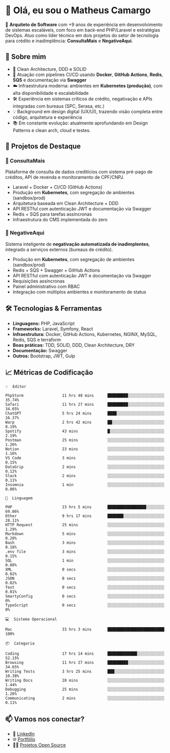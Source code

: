 # 👋 Olá, eu sou o Matheus Camargo

🎯 **Arquiteto de Software** com +9 anos de experiência em desenvolvimento de sistemas escaláveis, com foco em back-end PHP/Laravel e estratégias DevOps. Atuo como líder técnico em dois projetos do setor de tecnologia para crédito e inadimplência: **ConsultaMais** e **NegativeAqui**.

## 🧠 Sobre mim

- 🚀 Clean Architecture, DDD e SOLID
- 🔁 Atuação com pipelines CI/CD usando **Docker**, **GitHub Actions**, **Redis**, **SQS** e documentação via **Swagger**
- ☁️ Infraestrutura moderna: ambientes em **Kubernetes (produção)**, com alta disponibilidade e escalabilidade
- 🛠️ Experiência em sistemas críticos de crédito, negativação e APIs integradas com bureaus (SPC, Serasa, etc.)
- 💡 Background em design digital (UX/UI), trazendo visão completa entre código, arquitetura e experiência
- 📚 Em constante evolução: atualmente aprofundando em Design Patterns e clean arch, cloud e testes.

## 🚧 Projetos de Destaque

### 🔹 ConsultaMais
Plataforma de consulta de dados creditícios com sistema pré-pago de créditos, API de revenda e monitoramento de CPF/CNPJ.

- Laravel + Docker + CI/CD (GitHub Actions)
- Produção em **Kubernetes**, com segregação de ambientes (sandbox/prod)
- Arquitetura baseada em Clean Architecture + DDD
- API RESTful com autenticação JWT e documentação via Swagger
- Redis + SQS para tarefas assíncronas
- Infraestrutura do CMS implementada do zero

### 🔹 NegativeAqui
Sistema inteligente de **negativação automatizada de inadimplentes**, integrado a serviços externos (bureaus de crédito).

- Produção em **Kubernetes**, com segregação de ambientes (sandbox/prod)
- Redis + SQS + Swagger + GitHub Actions
- API RESTful com autenticação JWT e documentação via Swagger
- Requisições assíncronas
- Painel administrativo com RBAC
- Integração com múltiplos ambientes e monitoramento de status

## 🛠️ Tecnologias & Ferramentas

- **Linguagens:** PHP, JavaScript
- **Frameworks:** Laravel, Symfony, React
- **Infraestrutura:** Docker, GitHub Actions, Kubernetes, NGINX, MySQL, Redis, SQS e terraform
- **Boas práticas:** TDD, SOLID, DDD, Clean Architecture, DRY
- **Documentação:** Swagger
- **Outros:** Bootstrap, JWT, Gulp

## 📈 Métricas de Codificação

```text
💡  Editor

PhpStorm                 11 hrs 48 mins      █████████░░░░░░░░░░░░░░░░     35.74%
Safari                   11 hrs 27 mins      █████████░░░░░░░░░░░░░░░░     34.65%
ChatGPT                  5 hrs 24 mins       ████░░░░░░░░░░░░░░░░░░░░░     16.37%
Warp                     2 hrs 42 mins       ██░░░░░░░░░░░░░░░░░░░░░░░      8.19%
Spotify                  43 mins             █░░░░░░░░░░░░░░░░░░░░░░░░      2.19%
Postman                  25 mins             ░░░░░░░░░░░░░░░░░░░░░░░░░      1.26%
Notion                   23 mins             ░░░░░░░░░░░░░░░░░░░░░░░░░      1.16%
VS Code                  3 mins              ░░░░░░░░░░░░░░░░░░░░░░░░░      0.15%
DataGrip                 2 mins              ░░░░░░░░░░░░░░░░░░░░░░░░░      0.12%
Slack                    2 mins              ░░░░░░░░░░░░░░░░░░░░░░░░░      0.11%
Insomnia                 1 min               ░░░░░░░░░░░░░░░░░░░░░░░░░      0.06%
```
```text
💬  Linguagem

PHP                      23 hrs 5 mins       █████████████████░░░░░░░░     69.86%
Other                    9 hrs 17 mins       ███████░░░░░░░░░░░░░░░░░░     28.11%
HTTP Request             25 mins             ░░░░░░░░░░░░░░░░░░░░░░░░░      1.29%
Markdown                 5 mins              ░░░░░░░░░░░░░░░░░░░░░░░░░      0.28%
Bash                     3 mins              ░░░░░░░░░░░░░░░░░░░░░░░░░      0.18%
.env file                3 mins              ░░░░░░░░░░░░░░░░░░░░░░░░░      0.15%
SQL                      1 min               ░░░░░░░░░░░░░░░░░░░░░░░░░      0.08%
XML                      0 secs              ░░░░░░░░░░░░░░░░░░░░░░░░░      0.02%
JSON                     0 secs              ░░░░░░░░░░░░░░░░░░░░░░░░░      0.02%
Text                     0 secs              ░░░░░░░░░░░░░░░░░░░░░░░░░      0.01%
SmartyConfig             0 secs              ░░░░░░░░░░░░░░░░░░░░░░░░░         0%
TypeScript               0 secs              ░░░░░░░░░░░░░░░░░░░░░░░░░         0%
```
```text
💻  Sistema Operacional

Mac                      33 hrs 3 mins       █████████████████████████       100%
```
```text
📦  Categoria

Coding                   17 hrs 14 mins      █████████████░░░░░░░░░░░░     52.15%
Browsing                 11 hrs 27 mins      █████████░░░░░░░░░░░░░░░░     34.65%
Writing Tests            3 hrs 25 mins       ███░░░░░░░░░░░░░░░░░░░░░░     10.38%
Writing Docs             28 mins             ░░░░░░░░░░░░░░░░░░░░░░░░░      1.44%
Debugging                25 mins             ░░░░░░░░░░░░░░░░░░░░░░░░░      1.26%
Communicating            2 mins              ░░░░░░░░░░░░░░░░░░░░░░░░░      0.11%
```

## 📫 Vamos nos conectar?

- 💼 [LinkedIn](https://www.linkedin.com/in/matheuscamargoxavier)
- 🌐 [Portfólio](https://matheuscamargo.co)
- 🧑‍💻 [Projetos Open Source](https://github.com/bymatheus)
